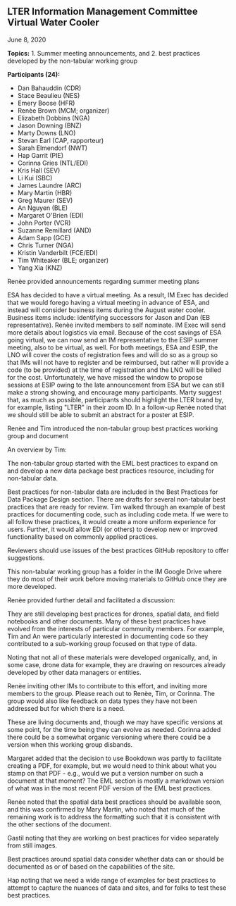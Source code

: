 ## LTER Information Management Committee Virtual Water Cooler
June 8, 2020

**Topics:** 1. Summer meeting announcements, and 2. best practices developed by the non-tabular working group

**Participants (24):**

- Dan Bahauddin (CDR)
- Stace Beaulieu (NES)
- Emery Boose (HFR)
- Renèe Brown (MCM; organizer)
- Elizabeth Dobbins (NGA)
- Jason Downing (BNZ)
- Marty Downs (LNO)
- Stevan Earl (CAP, rapporteur)
- Sarah Elmendorf (NWT)
- Hap Garrit (PIE)
- Corinna Gries (NTL/EDI)
- Kris Hall (SEV)
- Li Kui (SBC)
- James Laundre (ARC)
- Mary Martin (HBR)
- Greg Maurer (SEV)
- An Nguyen (BLE)
- Margaret O'Brien (EDI)
- John Porter (VCR)
- Suzanne Remillard (AND)
- Adam Sapp (GCE)
- Chris Turner (NGA)
- Kristin Vanderbilt (FCE/EDI)
- Tim Whiteaker (BLE; organizer)
- Yang Xia (KNZ)

Renèe provided announcements regarding summer meeting plans

ESA has decided to have a virtual meeting. As a result, IM Exec has decided that we would forego having a virtual meeting in advance of ESA, and instead will consider business items during the August water cooler. Business items include: identifying successors for Jason and Dan (EB representative). Renèe invited members to self nominate. IM Exec will send more details about logistics via email. Because of the cost savings of ESA going virtual, we can now send an IM representative to the ESIP summer meeting, also to be virtual, as well. For both meetings, ESA and ESIP, the LNO will cover the costs of registration fees and will do so as a group so that IMs will not have to register and be reimbursed, but rather will provide a code (to be provided) at the time of registration and the LNO will be billed for the cost. Unfortunately, we have missed the window to propose sessions at ESIP owing to the late announcement from ESA but we can still make a strong showing, and encourage many participants. Marty suggest that, as much as possible, participants should highlight the LTER brand by, for example, listing "LTER" in their zoom ID. In a follow-up Renèe noted that we should still be able to submit an abstract for a poster at ESIP.

Renèe and Tim introduced the non-tabular group best practices working group and document

An overview by Tim:

The non-tabular group started with the EML best practices to expand on and develop a new data package best practices resource, including for non-tabular data.

Best practices for non-tabular data are included in the Best Practices for Data Package Design section. There are drafts for several non-tabular best practices that are ready for review. Tim walked through an example of best practices for documenting code, such as including code meta. If we were to all follow these practices, it would create a more uniform experience for users. Further, it would allow EDI (or others) to develop new or improved functionality based on commonly applied practices.

Reviewers should use issues of the best practices GitHub repository to offer suggestions.

This non-tabular working group has a folder in the IM Google Drive where they do most of their work before moving materials to GitHub once they are more developed.

Renèe provided further detail and facilitated a discussion:

They are still developing best practices for drones, spatial data, and field notebooks and other documents. Many of these best practices have evolved from the interests of particular community members. For example, Tim and An were particularly interested in documenting code so they contributed to a sub-working group focused on that type of data.

Noting that not all of these materials were developed organically, and, in some case, drone data for example, they are drawing on resources already developed by other data managers or entities.

Renèe inviting other IMs to contribute to this effort, and inviting more members to the group. Please reach out to Renèe, Tim, or Corinna. The group would also like feedback on data types they have not been addressed but for which there is a need.

These are living documents and, though we may have specific versions at some point, for the time being they can evolve as needed. Corinna added there could be a somewhat organic versioning where there could be a version when this working group disbands.

Margaret added that the decision to use Bookdown was partly to facilitate creating a PDF, for example, but we would need to think about what you stamp on that PDF - e.g., would we put a version number on such a document at that moment? The EML section is mostly a markdown version of what was in the most recent PDF version of the EML best practices.

Renèe noted that the spatial data best practices should be available soon, and this was confirmed by Mary Martin, who noted that much of the remaining work is to address the formatting such that it is consistent with the other sections of the document.

Gastil noting that they are working on best practices for video separately from still images.

Best practices around spatial data consider whether data can or should be documented as <otherEntity> or <spatilRaster> of <spatialVector> based on the capabilities of the site.

Hap noting that we need a wide range of examples for best practices to attempt to capture the nuances of data and sites, and for folks to test these best practices.
